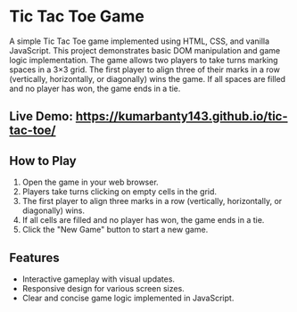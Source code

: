 # Tic Tac Toe Game

A simple Tic Tac Toe game implemented using HTML, CSS, and vanilla JavaScript. This project demonstrates basic DOM manipulation and game logic implementation. The game allows two players to take turns marking spaces in a 3×3 grid. The first player to align three of their marks in a row (vertically, horizontally, or diagonally) wins the game. If all spaces are filled and no player has won, the game ends in a tie.

## Live Demo: https://kumarbanty143.github.io/tic-tac-toe/

## How to Play

1. Open the game in your web browser.
2. Players take turns clicking on empty cells in the grid.
3. The first player to align three marks in a row (vertically, horizontally, or diagonally) wins.
4. If all cells are filled and no player has won, the game ends in a tie.
5. Click the "New Game" button to start a new game.

## Features

- Interactive gameplay with visual updates.
- Responsive design for various screen sizes.
- Clear and concise game logic implemented in JavaScript.


